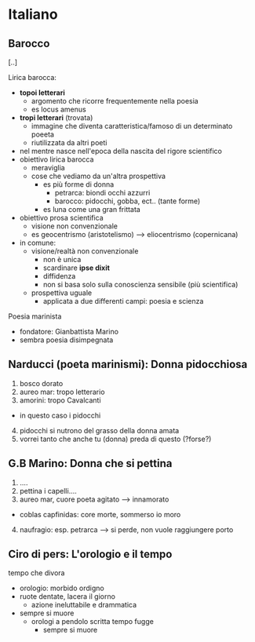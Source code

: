# Italiano
## Barocco

[..]



Lirica barocca:
- **topoi letterari**
  - argomento che ricorre frequentemente nella poesia
  - es locus amenus
- **tropi letterari** (trovata)
  - immagine che diventa caratteristica/famoso di un determinato poeeta
  - riutilizzata da altri poeti
- nel mentre nasce nell'epoca della nascita del rigore scientifico
- obiettivo lirica barocca
  - meraviglia
  - cose che vediamo da un'altra prospettiva
    - es più forme di donna
      - petrarca: biondi occhi azzurri
      - barocco: pidocchi, gobba, ect.. (tante forme)
    - es luna come una gran frittata
- obiettivo prosa scientifica
  - visione non convenzionale
  - es geocentrismo (aristotelismo) --> eliocentrismo (copernicana)
- in comune:
  - visione/realtà non convenzionale
    - non è unica
    - scardinare **ipse dixit**
    - diffidenza
    - non si basa solo sulla conoscienza sensibile (più scientifica)
  - prospettiva uguale
    - applicata a due differenti campi: poesia e scienza

Poesia marinista
- fondatore: Gianbattista Marino
- sembra poesia disimpegnata


## Narducci (poeta marinismi): Donna pidocchiosa

1. bosco dorato
2. aureo mar: tropo letterario
3. amorini: tropo Cavalcanti
  - in questo caso i pidocchi
4. pidocchi si nutrono del grasso della donna amata
5. vorrei tanto che anche tu (donna) preda di questo (?forse?)

## G.B Marino: Donna che si pettina

1. ....
2. pettina i capelli....
3. aureo mar, cuore poeta agitato --> innamorato
  - coblas capfinidas: core morte, sommerso io moro
4. naufragio: esp. petrarca --> si perde, non vuole raggiungere porto

## Ciro di pers: L'orologio e il tempo

tempo che divora

- orologio: morbido ordigno
- ruote dentate, lacera il giorno
  - azione ineluttabile e drammatica
- sempre si muore
  - orologi a pendolo scritta tempo fugge
    - sempre si muore
